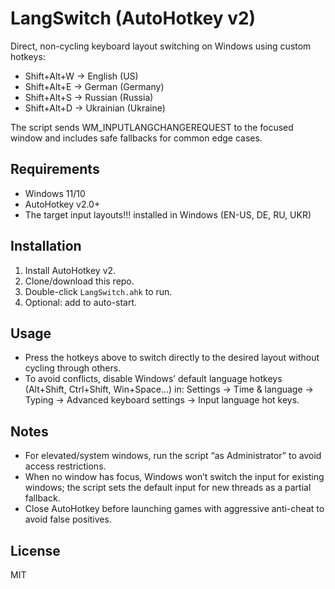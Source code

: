 # LangSwitch (AutoHotkey v2)

Direct, non-cycling keyboard layout switching on Windows using custom hotkeys:
- Shift+Alt+W → English (US)
- Shift+Alt+E → German (Germany)
- Shift+Alt+S → Russian (Russia)
- Shift+Alt+D → Ukrainian (Ukraine)

The script sends WM_INPUTLANGCHANGEREQUEST to the focused window and includes safe fallbacks for common edge cases.

## Requirements
- Windows 11/10
- AutoHotkey v2.0+
- The target input layouts!!! installed in Windows (EN-US, DE, RU, UKR)

## Installation
1) Install AutoHotkey v2.  
2) Clone/download this repo.  
3) Double-click `LangSwitch.ahk` to run.  
4) Optional: add to auto-start.

## Usage
- Press the hotkeys above to switch directly to the desired layout without cycling through others.
- To avoid conflicts, disable Windows’ default language hotkeys (Alt+Shift, Ctrl+Shift, Win+Space...) in:
  Settings → Time & language → Typing → Advanced keyboard settings → Input language hot keys.

## Notes
- For elevated/system windows, run the script “as Administrator” to avoid access restrictions.
- When no window has focus, Windows won’t switch the input for existing windows; the script sets the default input for new threads as a partial fallback.
- Close AutoHotkey before launching games with aggressive anti-cheat to avoid false positives.

## License
MIT
